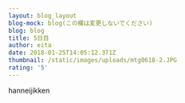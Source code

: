 ```yaml
---
layout: blog_layout
blog-mock: blog(この欄は変更しないでください)
blog: blog
title: 5日目
author: eita
date: 2018-01-25T14:05:12.371Z
thumbnail: /static/images/uploads/mtg0618-2.JPG
rating: '5'
---
```

hanneijikken
